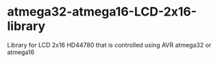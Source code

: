 # atmega32-atmega16-LCD-2x16-library
Library for LCD 2x16 HD44780 that is controlled using AVR atmega32 or atmega16
